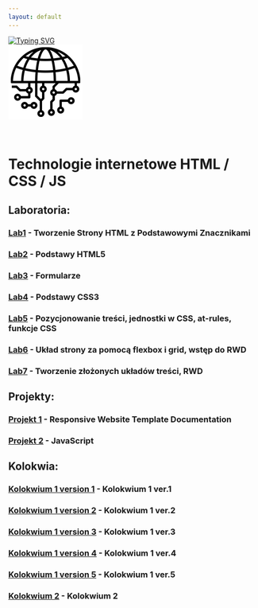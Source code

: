 ```yaml
---
layout: default
---
```


[![Typing SVG](https://readme-typing-svg.herokuapp.com?font=Fira+Code&size=30&pause=1000&color=000000&random=false&width=435&lines=Technologie+Internetowe)](https://github.com/dawidolko/Internet-Technologies)
<br>![Technologie](image/Technologie.png)

<br/>

# Technologie internetowe HTML / CSS / JS

## Laboratoria:

### [Lab1](LAB1) - Tworzenie Strony HTML z Podstawowymi Znacznikami
### [Lab2](LAB2/README.md) - Podstawy HTML5
### [Lab3](LAB3/README.md) - Formularze
### [Lab4](LAB4/README.md) - Podstawy CSS3
### [Lab5](LAB5/README.md) - Pozycjonowanie treści, jednostki w CSS, at-rules, funkcje CSS
### [Lab6](LAB6/README.md) - Układ strony za pomocą flexbox i grid, wstęp do RWD
### [Lab7](LAB7/README.md) - Tworzenie złożonych układów treści, RWD

## Projekty:

### [Projekt 1](https://techint.dawidolko.pl/projects/ResWebsiteTemplate/) - Responsive Website Template Documentation
### [Projekt 2](projects/README.md) - JavaScript

## Kolokwia:

### [Kolokwium 1 version 1](KOLOKWIUM/Kolokwium1v1/README.md) - Kolokwium 1 ver.1
### [Kolokwium 1 version 2](KOLOKWIUM/Kolokwium1v2/README.md) - Kolokwium 1 ver.2
### [Kolokwium 1 version 3](KOLOKWIUM/Kolokwium1v3/README.md) - Kolokwium 1 ver.3
### [Kolokwium 1 version 4](KOLOKWIUM/Kolokwium1v4/README.md) - Kolokwium 1 ver.4
### [Kolokwium 1 version 5](KOLOKWIUM/Kolokwium1v5/README.md) - Kolokwium 1 ver.5

### [Kolokwium 2](KOLOKWIUM/Kolokwium2v1/README.md) - Kolokwium 2
